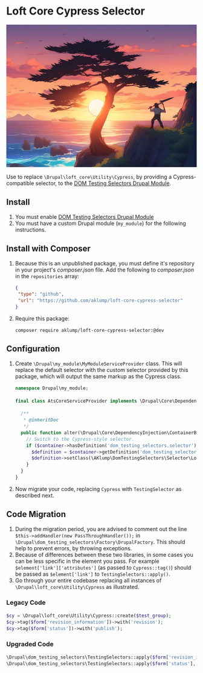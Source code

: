 # Loft Core Cypress Selector

![Goodbye Cypress](images/hero.jpg)

Use to replace `\Drupal\loft_core\Utility\Cypress`, by providing a Cypress-compatible selector, to the [DOM Testing Selectors Drupal Module](https://github.com/aklump/drupal_dom_testing_selectors).

## Install

1. You must enable [DOM Testing Selectors Drupal Module](https://github.com/aklump/drupal_dom_testing_selectors)
2. You must have a custom Drupal module (`my_module`) for the following instructions.

## Install with Composer

1. Because this is an unpublished package, you must define it's repository in
   your project's _composer.json_ file. Add the following to _composer.json_ in
   the `repositories` array:
   
    ```json
    {
     "type": "github",
     "url": "https://github.com/aklump/loft-core-cypress-selector"
    }
    ```
1. Require this package:
   
    ```
    composer require aklump/loft-core-cypress-selector:@dev
    ```

## Configuration

1. Create `\Drupal\my_module\MyModuleServiceProvider` class. This will replace the default selector with the custom selector provided by this package, which will output the same markup as the Cypress class.

    ```php
    namespace Drupal\my_module;

    final class AtsCoreServiceProvider implements \Drupal\Core\DependencyInjection\ServiceModifierInterface {

      /**
       * @inheritDoc
       */
      public function alter(\Drupal\Core\DependencyInjection\ContainerBuilder $container) {
        // Switch to the Cypress-style selector.
        if ($container->hasDefinition('dom_testing_selectors.selector')) {
          $definition = $container->getDefinition('dom_testing_selectors.selector');
          $definition->setClass(\AKlump\DomTestingSelectors\Selector\LoftCoreCypressSelector::class);
        }
      }
    }
    ```
2. Now migrate your code, replacing `Cypress` with `TestingSelector` as described next.

## Code Migration

1. During the migration period, you are advised to comment out the line `$this->addHandler(new PassThroughHandler());` in `\Drupal\dom_testing_selectors\Factory\DrupalFactory`. This should help to prevent errors, by throwing exceptions.
3. Because of differences between these two libraries, in some cases you can be less specific in the element you pass. For example `$element['link']['attributes']` (as passed to `Cypress::tag()`) should be passed as `$element['link']` to `TestingSelectors::apply()`.
2. Go through your entire codebase replacing all instances of `\Drupal\loft_core\Utility\Cypress` as illustrated.

### Legacy Code

```php
$cy = \Drupal\loft_core\Utility\Cypress::create($test_group);
$cy->tag($form['revision_information'])->with('revision');
$cy->tag($form['status'])->with('publish');
```

### Upgraded Code

```php
\Drupal\dom_testing_selectors\TestingSelectors::apply($form['revision_information'], 'revision', $test_group);
\Drupal\dom_testing_selectors\TestingSelectors::apply($form['status'], 'publish', $test_group);
```
